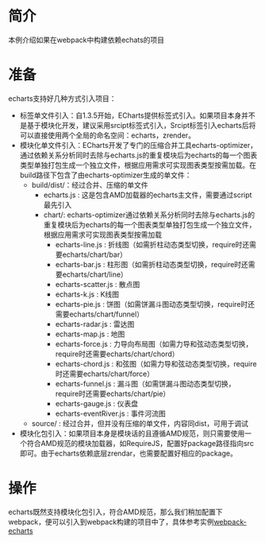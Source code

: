 # 简介
本例介绍如果在webpack中构建依赖echats的项目

# 准备
echarts支持好几种方式引入项目：
- 标签单文件引入：自1.3.5开始，ECharts提供标签式引入。如果项目本身并不是基于模块化开发，建议采用srcipt标签式引入，Srcipt标签引入echarts后将可以直接使用两个全局的命名空间：echarts，zrender。
- 模块化单文件引入：ECharts开发了专门的压缩合并工具echarts-optimizer，通过依赖关系分析同时去除与echarts.js的重复模块后为echarts的每一个图表类型单独打包生成一个独立文件，根据应用需求可实现图表类型按需加载。在build路径下包含了由echarts-optimizer生成的单文件：
    - build/dist/：经过合并、压缩的单文件
        - echarts.js : 这是包含AMD加载器的echarts主文件，需要通过script最先引入
        - chart/: echarts-optimizer通过依赖关系分析同时去除与echarts.js的重复模块后为echarts的每一个图表类型单独打包生成一个独立文件，根据应用需求可实现图表类型按需加载
            - echarts-line.js : 折线图（如需折柱动态类型切换，require时还需要echarts/chart/bar）
            - echarts-bar.js : 柱形图（如需折柱动态类型切换，require时还需要echarts/chart/line）
            - echarts-scatter.js : 散点图
            - echarts-k.js : K线图
            - echarts-pie.js : 饼图（如需饼漏斗图动态类型切换，require时还需要echarts/chart/funnel）
            - echarts-radar.js : 雷达图
            - echarts-map.js : 地图
            - echarts-force.js : 力导向布局图（如需力导和弦动态类型切换，require时还需要echarts/chart/chord）
            - echarts-chord.js : 和弦图（如需力导和弦动态类型切换，require时还需要echarts/chart/force）
            - echarts-funnel.js : 漏斗图（如需饼漏斗图动态类型切换，require时还需要echarts/chart/pie）
            - echarts-gauge.js : 仪表盘
            - echarts-eventRiver.js : 事件河流图
    - source/ : 经过合并，但并没有压缩的单文件，内容同dist，可用于调试
- 模块化包引入：如果项目本身是模块话的且遵循AMD规范，则只需要使用一个符合AMD规范的模块加载器，如RequireJS，配置好package路径指向src即可。由于echarts依赖底层zrendar，也需要配置好相应的package。

# 操作
echarts既然支持模块化包引入，符合AMD规范，那么我们稍加配置下webpack，便可以引入到webpack构建的项目中了，具体参考实例[webpack-echarts](https://github.com/zhbhun/WebpackStudyDemo/echarts)